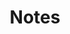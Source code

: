 ---
title: Notes
photograph:
  file: $21-08-05-Kroatien-3011.jpg
  name: Lilla & Zoli Lock
  socialmedia: /static/images/social-media/$Notes-2022.png
---